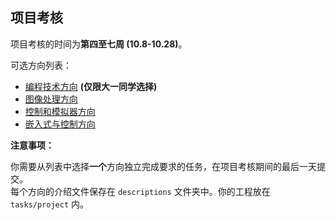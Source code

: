 ## 项目考核

项目考核的时间为**第四至七周 (10.8-10.28)**。

可选方向列表：

- [编程技术方向](descriptions/Programming_仅限大一.md) **(仅限大一同学选择)**
- [图像处理方向](descriptions/Image_processing.md)
- [控制和模拟器方向](descriptions/Control.md)
- [嵌入式与控制方向](descriptions/Embedded.md)

**注意事项：**

你需要从列表中选择**一个**方向独立完成要求的任务，在项目考核期间的最后一天提交。  
每个方向的介绍文件保存在 `descriptions` 文件夹中。你的工程放在 `tasks/project` 内。